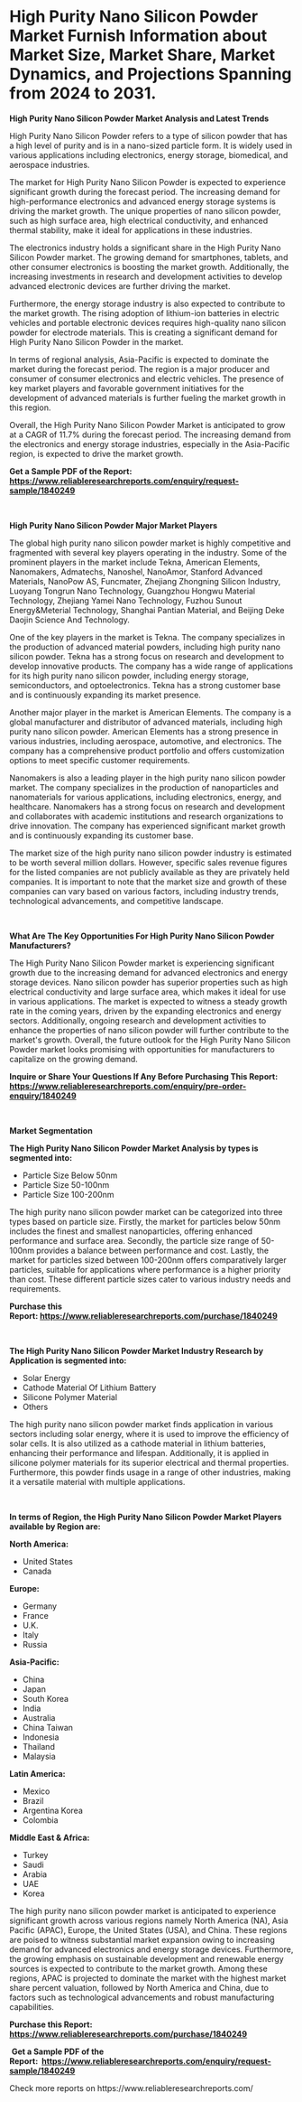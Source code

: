 <p><h1>High Purity Nano Silicon Powder Market Furnish Information about Market Size, Market Share, Market Dynamics, and Projections Spanning from 2024 to 2031.</h1></p><p><strong>High Purity Nano Silicon Powder Market Analysis and Latest Trends</strong></p>
<p><p>High Purity Nano Silicon Powder refers to a type of silicon powder that has a high level of purity and is in a nano-sized particle form. It is widely used in various applications including electronics, energy storage, biomedical, and aerospace industries.</p><p>The market for High Purity Nano Silicon Powder is expected to experience significant growth during the forecast period. The increasing demand for high-performance electronics and advanced energy storage systems is driving the market growth. The unique properties of nano silicon powder, such as high surface area, high electrical conductivity, and enhanced thermal stability, make it ideal for applications in these industries.</p><p>The electronics industry holds a significant share in the High Purity Nano Silicon Powder market. The growing demand for smartphones, tablets, and other consumer electronics is boosting the market growth. Additionally, the increasing investments in research and development activities to develop advanced electronic devices are further driving the market.</p><p>Furthermore, the energy storage industry is also expected to contribute to the market growth. The rising adoption of lithium-ion batteries in electric vehicles and portable electronic devices requires high-quality nano silicon powder for electrode materials. This is creating a significant demand for High Purity Nano Silicon Powder in the market.</p><p>In terms of regional analysis, Asia-Pacific is expected to dominate the market during the forecast period. The region is a major producer and consumer of consumer electronics and electric vehicles. The presence of key market players and favorable government initiatives for the development of advanced materials is further fueling the market growth in this region.</p><p>Overall, the High Purity Nano Silicon Powder Market is anticipated to grow at a CAGR of 11.7% during the forecast period. The increasing demand from the electronics and energy storage industries, especially in the Asia-Pacific region, is expected to drive the market growth.</p></p>
<p><strong>Get a Sample PDF of the Report:&nbsp; <a href="https://www.reliableresearchreports.com/enquiry/request-sample/1840249">https://www.reliableresearchreports.com/enquiry/request-sample/1840249</a></strong></p>
<p>&nbsp;</p>
<p><strong>High Purity Nano Silicon Powder Major Market Players</strong></p>
<p><p>The global high purity nano silicon powder market is highly competitive and fragmented with several key players operating in the industry. Some of the prominent players in the market include Tekna, American Elements, Nanomakers, Admatechs, Nanoshel, NanoAmor, Stanford Advanced Materials, NanoPow AS, Funcmater, Zhejiang Zhongning Silicon Industry, Luoyang Tongrun Nano Technology, Guangzhou Hongwu Material Technology, Zhejiang Yamei Nano Technology, Fuzhou Sunout Energy&Meterial Technology, Shanghai Pantian Material, and Beijing Deke Daojin Science And Technology.</p><p>One of the key players in the market is Tekna. The company specializes in the production of advanced material powders, including high purity nano silicon powder. Tekna has a strong focus on research and development to develop innovative products. The company has a wide range of applications for its high purity nano silicon powder, including energy storage, semiconductors, and optoelectronics. Tekna has a strong customer base and is continuously expanding its market presence.</p><p>Another major player in the market is American Elements. The company is a global manufacturer and distributor of advanced materials, including high purity nano silicon powder. American Elements has a strong presence in various industries, including aerospace, automotive, and electronics. The company has a comprehensive product portfolio and offers customization options to meet specific customer requirements.</p><p>Nanomakers is also a leading player in the high purity nano silicon powder market. The company specializes in the production of nanoparticles and nanomaterials for various applications, including electronics, energy, and healthcare. Nanomakers has a strong focus on research and development and collaborates with academic institutions and research organizations to drive innovation. The company has experienced significant market growth and is continuously expanding its customer base.</p><p>The market size of the high purity nano silicon powder industry is estimated to be worth several million dollars. However, specific sales revenue figures for the listed companies are not publicly available as they are privately held companies. It is important to note that the market size and growth of these companies can vary based on various factors, including industry trends, technological advancements, and competitive landscape.</p></p>
<p>&nbsp;</p>
<p><strong>What Are The Key Opportunities For High Purity Nano Silicon Powder Manufacturers?</strong></p>
<p><p>The High Purity Nano Silicon Powder market is experiencing significant growth due to the increasing demand for advanced electronics and energy storage devices. Nano silicon powder has superior properties such as high electrical conductivity and large surface area, which makes it ideal for use in various applications. The market is expected to witness a steady growth rate in the coming years, driven by the expanding electronics and energy sectors. Additionally, ongoing research and development activities to enhance the properties of nano silicon powder will further contribute to the market's growth. Overall, the future outlook for the High Purity Nano Silicon Powder market looks promising with opportunities for manufacturers to capitalize on the growing demand.</p></p>
<p><strong>Inquire or Share Your Questions If Any Before Purchasing This Report: <a href="https://www.reliableresearchreports.com/enquiry/pre-order-enquiry/1840249">https://www.reliableresearchreports.com/enquiry/pre-order-enquiry/1840249</a></strong></p>
<p>&nbsp;</p>
<p><strong>Market Segmentation</strong></p>
<p><strong>The High Purity Nano Silicon Powder Market Analysis by types is segmented into:</strong></p>
<p><ul><li>Particle Size Below 50nm</li><li>Particle Size 50-100nm</li><li>Particle Size 100-200nm</li></ul></p>
<p><p>The high purity nano silicon powder market can be categorized into three types based on particle size. Firstly, the market for particles below 50nm includes the finest and smallest nanoparticles, offering enhanced performance and surface area. Secondly, the particle size range of 50-100nm provides a balance between performance and cost. Lastly, the market for particles sized between 100-200nm offers comparatively larger particles, suitable for applications where performance is a higher priority than cost. These different particle sizes cater to various industry needs and requirements.</p></p>
<p><strong>Purchase this Report:&nbsp;<a href="https://www.reliableresearchreports.com/purchase/1840249">https://www.reliableresearchreports.com/purchase/1840249</a></strong></p>
<p>&nbsp;</p>
<p><strong>The High Purity Nano Silicon Powder Market Industry Research by Application is segmented into:</strong></p>
<p><ul><li>Solar Energy</li><li>Cathode Material Of Lithium Battery</li><li>Silicone Polymer Material</li><li>Others</li></ul></p>
<p><p>The high purity nano silicon powder market finds application in various sectors including solar energy, where it is used to improve the efficiency of solar cells. It is also utilized as a cathode material in lithium batteries, enhancing their performance and lifespan. Additionally, it is applied in silicone polymer materials for its superior electrical and thermal properties. Furthermore, this powder finds usage in a range of other industries, making it a versatile material with multiple applications.</p></p>
<p>&nbsp;</p>
<p><strong>In terms of Region, the High Purity Nano Silicon Powder Market Players available by Region are:</strong></p>
<p>
    <p> <strong> North America: </strong>
        <ul>
            <li>United States</li>
            <li>Canada</li>
        </ul>
        </p> 
    <p> <strong> Europe: </strong>
        <ul>
            <li>Germany</li>
            <li>France</li>
            <li>U.K.</li>
            <li>Italy</li>
            <li>Russia</li>
        </ul>
        </p> 
    <p> <strong> Asia-Pacific: </strong>
        <ul>
            <li>China</li>
            <li>Japan</li>
            <li>South Korea</li>
            <li>India</li>
            <li>Australia</li>
            <li>China Taiwan</li>
            <li>Indonesia</li>
            <li>Thailand</li>
            <li>Malaysia</li>
        </ul>
        </p> 
    <p> <strong> Latin America: </strong>
        <ul>
            <li>Mexico</li>
            <li>Brazil</li>
            <li>Argentina Korea</li>
            <li>Colombia</li>
        </ul>
        </p> 
    <p> <strong> Middle East & Africa: </strong>
        <ul>
            <li>Turkey</li>
            <li>Saudi</li>
            <li>Arabia</li>
            <li>UAE</li>
            <li>Korea</li>
        </ul>
    </p>
    </p>
<p><p>The high purity nano silicon powder market is anticipated to experience significant growth across various regions namely North America (NA), Asia Pacific (APAC), Europe, the United States (USA), and China. These regions are poised to witness substantial market expansion owing to increasing demand for advanced electronics and energy storage devices. Furthermore, the growing emphasis on sustainable development and renewable energy sources is expected to contribute to the market growth. Among these regions, APAC is projected to dominate the market with the highest market share percent valuation, followed by North America and China, due to factors such as technological advancements and robust manufacturing capabilities.</p></p>
<p><strong>Purchase this Report: <a href="https://www.reliableresearchreports.com/purchase/1840249">https://www.reliableresearchreports.com/purchase/1840249</a></strong></p>
<p>&nbsp;<strong>Get a Sample PDF of the Report:&nbsp;&nbsp;<a href="https://www.reliableresearchreports.com/enquiry/request-sample/1840249">https://www.reliableresearchreports.com/enquiry/request-sample/1840249</a></strong></p>
<p><strong></strong></p>
<p>Check more reports on https://www.reliableresearchreports.com/</p>